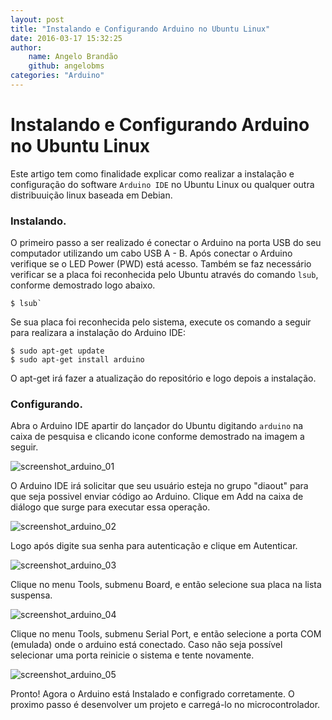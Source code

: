```yaml
---
layout: post
title: "Instalando e Configurando Arduino no Ubuntu Linux"
date: 2016-03-17 15:32:25 
author: 
    name: Angelo Brandão
    github: angelobms
categories: "Arduino"  
---
```


# Instalando e Configurando Arduino no Ubuntu Linux

Este artigo tem como finalidade explicar como realizar a instalação e  configuração do software `Arduino IDE` no Ubuntu Linux ou qualquer outra distribuuição linux baseada em Debian.

### Instalando.

O primeiro passo a ser realizado é conectar o Arduino na porta USB do seu computador utilizando um cabo USB A - B. Após conectar o Arduino verifique se o LED Power (PWD) está acesso. Também se faz necessário verificar se a placa foi reconhecida pelo Ubuntu através do comando `lsub`, conforme demostrado logo abaixo.

```
$ lsub`
```

Se sua placa foi reconhecida pelo sistema, execute os comando a seguir para realizara a instalação do Arduino IDE:

```
$ sudo apt-get update             
$ sudo apt-get install arduino
```

O apt-get irá fazer a atualização do repositório e logo depois a instalação.

### Configurando.

Abra o Arduino IDE apartir do lançador do Ubuntu digitando `arduino` na caixa de pesquisa e clicando icone conforme demostrado na imagem a seguir.

![screenshot_arduino_01](http://raulhackerclub.github.io/GEEA/assets/imagens/screenshot_arduino_01.png)

O Arduino IDE irá solicitar que seu usuário esteja no grupo "diaout" para que seja possivel enviar código ao Arduino. Clique em Add na caixa de diálogo que surge para executar essa operação.

![screenshot_arduino_02](http://raulhackerclub.github.io/GEEA/assets/imagens/screenshot_arduino_02.png)

Logo após digite sua senha para autenticação e clique em Autenticar.

![screenshot_arduino_03](http://raulhackerclub.github.io/GEEA/assets/imagens/screenshot_arduino_03.png)

Clique no menu Tools, submenu Board, e então selecione sua placa na lista suspensa.

![screenshot_arduino_04](http://raulhackerclub.github.io/GEEA/assets/imagens/screenshot_arduino_04.png)

 Clique no menu Tools, submenu Serial Port, e então selecione a porta COM (emulada) onde o arduino está conectado. Caso não seja possível selecionar uma porta reinicie o sistema e tente novamente.

![screenshot_arduino_05](http://raulhackerclub.github.io/GEEA/assets/imagens/screenshot_arduino_05.png)

Pronto! Agora o Arduino está Instalado e configrado corretamente. O proximo passo é desenvolver um projeto e carregá-lo no microcontrolador.
